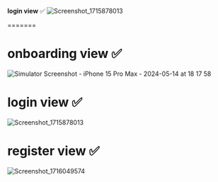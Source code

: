 **login view** ✅
![Screenshot_1715878013](https://github.com/Mohamzeem/Doctorna/assets/108492019/1395826b-36f0-4558-b407-8cd527361f90)
 
=======
# onboarding view ✅ 
![Simulator Screenshot - iPhone 15 Pro Max - 2024-05-14 at 18 17 58](https://github.com/Mohamzeem/Doctorna/assets/108492019/ec9212ad-b449-45e7-8dd1-1ca2a23a8631)

# login view ✅
![Screenshot_1715878013](https://github.com/Mohamzeem/Doctorna/assets/108492019/1395826b-36f0-4558-b407-8cd527361f90)

# register view ✅
![Screenshot_1716049574](https://github.com/Mohamzeem/Doctorna/assets/108492019/2fc777f9-0f66-4639-b503-601b49e41187)
